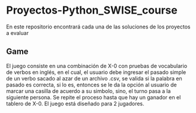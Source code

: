 # Proyectos-Python_SWISE_course
En este repositorio encontrará cada una de las soluciones de los proyectos a evaluar

## **Game**
El juego consiste en una combinación de X-0 con pruebas de vocabulario de verbos en inglés, en el cual, el usuario debe ingresar el pasado simple de un verbo 
sacado al azar de un archivo .csv, se valida si la palabra en pasado es correcta, si lo es, entonces se le da la opción al usuario de marcar una casilla 
de acuerdo a su simbolo, sino, el turno pasa a la siguiente persona. Se repite el proceso hasta que hay un ganador en el tablero de  X-0.
El juego está diseñado para 2 jugadores.
